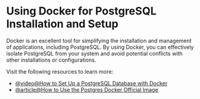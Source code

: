 # Using Docker for PostgreSQL Installation and Setup

Docker is an excellent tool for simplifying the installation and management of applications, including PostgreSQL. By using Docker, you can effectively isolate PostgreSQL from your system and avoid potential conflicts with other installations or configurations.

Visit the following resources to learn more:

- [@video@How to Set Up a PostgreSQL Database with Docker](https://www.youtube.com/watch?v=RdPYA-wDhTA)
- [@article@How to Use the Postgres Docker Official Image](https://www.docker.com/blog/how-to-use-the-postgres-docker-official-image/)